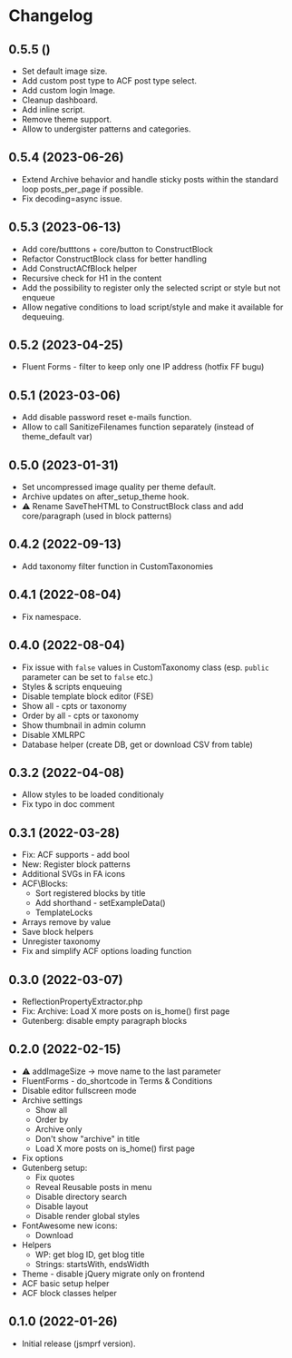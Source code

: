 # Changelog

## 0.5.5 ()

* Set default image size.
* Add custom post type to ACF post type select.
* Add custom login Image.
* Cleanup dashboard.
* Add inline script.
* Remove theme support.
* Allow to undergister patterns and categories.

## 0.5.4 (2023-06-26)

* Extend Archive behavior and handle sticky posts within the standard loop posts_per_page if possible.
* Fix decoding=async issue.

## 0.5.3 (2023-06-13)

* Add core/butttons + core/button to ConstructBlock
* Refactor ConstructBlock class for better handling
* Add ConstructACfBlock helper
* Recursive check for H1 in the content
* Add the possibility to register only the selected script or style but not enqueue
* Allow negative conditions to load script/style and make it available for dequeuing.

## 0.5.2 (2023-04-25)

* Fluent Forms - filter to keep only one IP address (hotfix FF bugu)

## 0.5.1 (2023-03-06)

* Add disable password reset e-mails function.
* Allow to call SanitizeFilenames function separately (instead of theme_default var)

## 0.5.0 (2023-01-31)

* Set uncompressed image quality per theme default.
* Archive updates on after_setup_theme hook.
* ⚠ Rename SaveTheHTML to ConstructBlock class and add core/paragraph (used in block patterns)

## 0.4.2 (2022-09-13)

* Add taxonomy filter function in CustomTaxonomies

## 0.4.1 (2022-08-04)

* Fix namespace.

## 0.4.0 (2022-08-04)

* Fix issue with `false` values in CustomTaxonomy class (esp. `public` parameter can be set to `false` etc.)
* Styles & scripts enqueuing
* Disable template block editor (FSE)
* Show all - cpts or taxonomy
* Order by all - cpts or taxonomy
* Show thumbnail in admin column
* Disable XMLRPC
* Database helper (create DB, get or download CSV from table)

## 0.3.2 (2022-04-08)

* Allow styles to be loaded conditionaly
* Fix typo in doc comment

## 0.3.1 (2022-03-28)

* Fix: ACF supports - add bool
* New: Register block patterns
* Additional SVGs in FA icons
* ACF\Blocks:
  * Sort registered blocks by title
  * Add shorthand - setExampleData()
  * TemplateLocks
* Arrays remove by value
* Save block helpers
* Unregister taxonomy
* Fix and simplify ACF options loading function

## 0.3.0 (2022-03-07)

* ReflectionPropertyExtractor.php
* Fix: Archive: Load X more posts on is_home() first page
* Gutenberg: disable empty paragraph blocks

## 0.2.0 (2022-02-15)

* ⚠ addImageSize -> move name to the last parameter
* FluentForms - do_shortcode in Terms & Conditions
* Disable editor fullscreen mode
* Archive settings
  * Show all
  * Order by
  * Archive only
  * Don't show "archive" in title
  * Load X more posts on is_home() first page
* Fix options
* Gutenberg setup:
  * Fix quotes
  * Reveal Reusable posts in menu
  * Disable directory search
  * Disable layout
  * Disable render global styles
* FontAwesome new icons:
  * Download
* Helpers
  * WP: get blog ID, get blog title
  * Strings: startsWith, endsWidth
* Theme - disable jQuery migrate only on frontend
* ACF basic setup helper
* ACF block classes helper


## 0.1.0 (2022-01-26)

* Initial release (jsmprf version).
